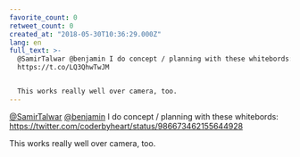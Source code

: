 ```yaml
---
favorite_count: 0
retweet_count: 0
created_at: "2018-05-30T10:36:29.000Z"
lang: en
full_text: >-
  @SamirTalwar @benjamin I do concept / planning with these whitebords:
  https://t.co/LQ3QhwTwJM


  This works really well over camera, too.
---
```


[@SamirTalwar](https://twitter.com/SamirTalwar)
[@benjamin](https://twitter.com/benjamin) I do concept / planning with these
whitebords: <https://twitter.com/coderbyheart/status/986673462155644928>

This works really well over camera, too.
